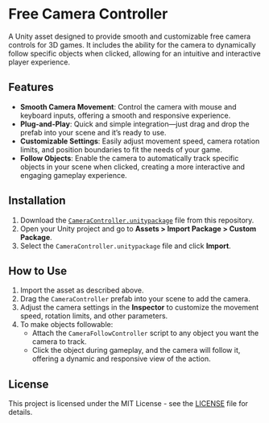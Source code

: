 # Free Camera Controller  
A Unity asset designed to provide smooth and customizable free camera controls for 3D games. It includes the ability for the camera to dynamically follow specific objects when clicked, allowing for an intuitive and interactive player experience.

## Features  
- **Smooth Camera Movement**: Control the camera with mouse and keyboard inputs, offering a smooth and responsive experience.  
- **Plug-and-Play**: Quick and simple integration—just drag and drop the prefab into your scene and it’s ready to use.  
- **Customizable Settings**: Easily adjust movement speed, camera rotation limits, and position boundaries to fit the needs of your game.  
- **Follow Objects**: Enable the camera to automatically track specific objects in your scene when clicked, creating a more interactive and engaging gameplay experience.

## Installation  
1. Download the [`CameraController.unitypackage`](CameraController.unitypackage) file from this repository.  
2. Open your Unity project and go to **Assets > Import Package > Custom Package**.  
3. Select the `CameraController.unitypackage` file and click **Import**.  

## How to Use  
1. Import the asset as described above.  
2. Drag the `CameraController` prefab into your scene to add the camera.  
3. Adjust the camera settings in the **Inspector** to customize the movement speed, rotation limits, and other parameters.  
4. To make objects followable:
   - Attach the `CameraFollowController` script to any object you want the camera to track.  
   - Click the object during gameplay, and the camera will follow it, offering a dynamic and responsive view of the action.

## License  
This project is licensed under the MIT License - see the [LICENSE](LICENSE) file for details.

